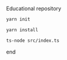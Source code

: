 Educational repository

```bash
yarn init
```

```bash
yarn install
```

```bash
ts-node src/index.ts
```

end
